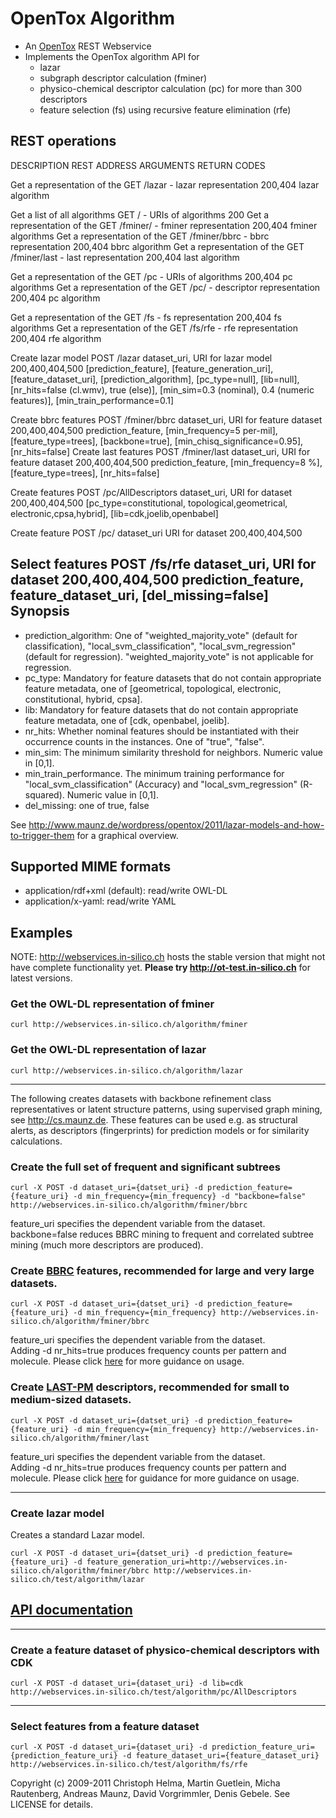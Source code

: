 OpenTox Algorithm
=================

- An [OpenTox](http://www.opentox.org) REST Webservice
- Implements the OpenTox algorithm API for
    - lazar
    - subgraph descriptor calculation (fminer)
    - physico-chemical descriptor calculation (pc) for more than 300 descriptors
    - feature selection (fs) using recursive feature elimination (rfe)

REST operations
---------------

DESCRIPTION                  REST  ADDRESS           ARGUMENTS                      RETURN                    CODES

Get a representation of the  GET   /lazar            -                              lazar representation      200,404
lazar algorithm

Get a list of all algorithms GET   /                 -                              URIs of algorithms        200
Get a representation of the  GET   /fminer/          -                              fminer representation     200,404
fminer algorithms
Get a representation of the  GET   /fminer/bbrc      -                              bbrc representation       200,404
bbrc algorithm
Get a representation of the  GET   /fminer/last      -                              last representation       200,404
last algorithm

Get a representation of the  GET   /pc               -                              URIs of algorithms        200,404
pc algorithms
Get a representation of the  GET   /pc/<name>        -                              descriptor representation 200,404
pc algorithm <name>

Get a representation of the  GET   /fs               -                              fs representation         200,404
fs algorithms
Get a representation of the  GET   /fs/rfe           -                              rfe representation        200,404
rfe algorithm

Create lazar model           POST  /lazar            dataset_uri,                   URI for lazar model       200,400,404,500
                                                     [prediction_feature],
                                                     [feature_generation_uri],
                                                     [feature_dataset_uri],
                                                     [prediction_algorithm],
                                                     [pc_type=null],
                                                     [lib=null],
                                                     [nr_hits=false (cl.wmv), 
                                                       true (else)],
                                                     [min_sim=0.3 (nominal), 0.4 
                                                       (numeric features)],
                                                     [min_train_performance=0.1]

Create bbrc features         POST  /fminer/bbrc      dataset_uri,                   URI for feature dataset   200,400,404,500
                                                     prediction_feature,
                                                     [min_frequency=5 per-mil],
                                                     [feature_type=trees],
                                                     [backbone=true],
                                                     [min_chisq_significance=0.95],
                                                     [nr_hits=false]
Create last features         POST  /fminer/last      dataset_uri,                   URI for feature dataset   200,400,404,500
                                                     prediction_feature,
                                                     [min_frequency=8 %],
                                                     [feature_type=trees],
                                                     [nr_hits=false]

Create features              POST /pc/AllDescriptors dataset_uri,                   URI for dataset           200,400,404,500
                                                     [pc_type=constitutional,
                                                     topological,geometrical,
                                                     electronic,cpsa,hybrid],
                                                     [lib=cdk,joelib,openbabel]

Create feature               POST /pc/<name>         dataset_uri                    URI for dataset           200,400,404,500

Select features              POST /fs/rfe            dataset_uri,                   URI for dataset           200,400,404,500
                                                     prediction_feature,
                                                     feature_dataset_uri,
                                                     [del_missing=false]
Synopsis
--------

- prediction\_algorithm: One of "weighted\_majority\_vote" (default for classification),  "local\_svm\_classification", "local\_svm\_regression" (default for regression). "weighted\_majority\_vote"  is not applicable for regression.
- pc_type: Mandatory for feature datasets that do not contain appropriate feature metadata, one of [geometrical, topological, electronic, constitutional, hybrid, cpsa].
- lib: Mandatory for feature datasets that do not contain appropriate feature metadata, one of [cdk, openbabel, joelib].
- nr_hits: Whether nominal features should be instantiated with their occurrence counts in the instances. One of "true", "false". 
- min_sim: The minimum similarity threshold for neighbors. Numeric value in [0,1].
- min_train_performance. The minimum training performance for "local\_svm\_classification" (Accuracy) and "local\_svm\_regression" (R-squared). Numeric value in [0,1].
- del_missing: one of true, false

See http://www.maunz.de/wordpress/opentox/2011/lazar-models-and-how-to-trigger-them for a graphical overview.


Supported MIME formats
----------------------

- application/rdf+xml (default): read/write OWL-DL
- application/x-yaml: read/write YAML

Examples
--------

NOTE: http://webservices.in-silico.ch hosts the stable version that might not have complete functionality yet. **Please try http://ot-test.in-silico.ch** for latest versions.

### Get the OWL-DL representation of fminer

    curl http://webservices.in-silico.ch/algorithm/fminer

### Get the OWL-DL representation of lazar

    curl http://webservices.in-silico.ch/algorithm/lazar

* * * 

The following creates datasets with backbone refinement class representatives or latent structure patterns, using supervised graph mining, see http://cs.maunz.de. These features can be used e.g. as structural alerts, as descriptors (fingerprints) for prediction models or for similarity calculations.

### Create the full set of frequent and significant subtrees

    curl -X POST -d dataset_uri={datset_uri} -d prediction_feature={feature_uri} -d min_frequency={min_frequency} -d "backbone=false" http://webservices.in-silico.ch/algorithm/fminer/bbrc

feature_uri specifies the dependent variable from the dataset.
backbone=false reduces BBRC mining to frequent and correlated subtree mining (much more descriptors are produced).

### Create [BBRC](http://bbrc.maunz.de) features, recommended for large and very large datasets.

    curl -X POST -d dataset_uri={datset_uri} -d prediction_feature={feature_uri} -d min_frequency={min_frequency} http://webservices.in-silico.ch/algorithm/fminer/bbrc

feature_uri specifies the dependent variable from the dataset.   
Adding -d nr_hits=true produces frequency counts per pattern and molecule.
Please click [here](http://bbrc.maunz.de#usage) for more guidance on usage.

### Create [LAST-PM](http://last-pm.maunz.de) descriptors, recommended for small to medium-sized datasets.

    curl -X POST -d dataset_uri={datset_uri} -d prediction_feature={feature_uri} -d min_frequency={min_frequency} http://webservices.in-silico.ch/algorithm/fminer/last

feature_uri specifies the dependent variable from the dataset.   
Adding -d nr_hits=true produces frequency counts per pattern and molecule.
Please click [here](http://last-pm.maunz.de#usage) for guidance for more guidance on usage.

* * * 

### Create lazar model

Creates a standard Lazar model.

    curl -X POST -d dataset_uri={datset_uri} -d prediction_feature={feature_uri} -d feature_generation_uri=http://webservices.in-silico.ch/algorithm/fminer/bbrc http://webservices.in-silico.ch/test/algorithm/lazar 

[API documentation](http://rdoc.info/github/opentox/algorithm)
--------------------------------------------------------------

* * *

### Create a feature dataset of physico-chemical descriptors with CDK
    curl -X POST -d dataset_uri={dataset_uri} -d lib=cdk http://webservices.in-silico.ch/test/algorithm/pc/AllDescriptors

* * *

### Select features from a feature dataset
    curl -X POST -d dataset_uri={dataset_uri} -d prediction_feature_uri={prediction_feature_uri} -d feature_dataset_uri={feature_dataset_uri} http://webservices.in-silico.ch/test/algorithm/fs/rfe


Copyright (c) 2009-2011 Christoph Helma, Martin Guetlein, Micha Rautenberg, Andreas Maunz, David Vorgrimmler, Denis Gebele. See LICENSE for details.
